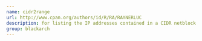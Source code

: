 ```yaml
---
name: cidr2range
url: http://www.cpan.org/authors/id/R/RA/RAYNERLUC
description: for listing the IP addresses contained in a CIDR netblock. URL : http://www.cpan.org/authors/id/R/RA/RAYNERLUC Groups : blackarch blackarch-networking
group: blackarch
---
```

